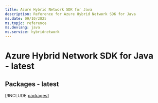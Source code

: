 ```yaml
---
title: Azure Hybrid Network SDK for Java
description: Reference for Azure Hybrid Network SDK for Java
ms.date: 09/10/2025
ms.topic: reference
ms.devlang: java
ms.service: hybridnetwork
---
```

# Azure Hybrid Network SDK for Java - latest
## Packages - latest
[!INCLUDE [packages](hybrid-network-index.md)]